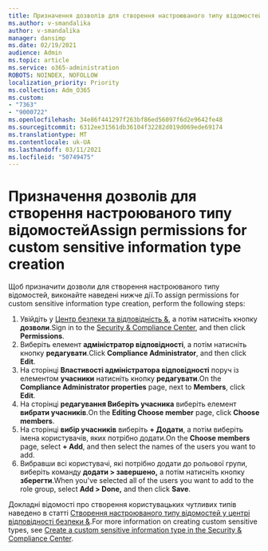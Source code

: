 ```yaml
---
title: Призначення дозволів для створення настроюваного типу відомостей
ms.author: v-smandalika
author: v-smandalika
manager: dansimp
ms.date: 02/19/2021
audience: Admin
ms.topic: article
ms.service: o365-administration
ROBOTS: NOINDEX, NOFOLLOW
localization_priority: Priority
ms.collection: Adm_O365
ms.custom:
- "7363"
- "9000722"
ms.openlocfilehash: 34e86f441297f263bf86ed56097f6d2e9642fe48
ms.sourcegitcommit: 6312ee31561db36104f32282d019d069ede69174
ms.translationtype: MT
ms.contentlocale: uk-UA
ms.lasthandoff: 03/11/2021
ms.locfileid: "50749475"
---
```

# <a name="assign-permissions-for-custom-sensitive-information-type-creation"></a><span data-ttu-id="35047-102">Призначення дозволів для створення настроюваного типу відомостей</span><span class="sxs-lookup"><span data-stu-id="35047-102">Assign permissions for custom sensitive information type creation</span></span>

<span data-ttu-id="35047-103">Щоб призначити дозволи для створення настроюваного типу відомостей, виконайте наведені нижче дії.</span><span class="sxs-lookup"><span data-stu-id="35047-103">To assign permissions for custom sensitive information type creation, perform the following steps:</span></span>

1. <span data-ttu-id="35047-104">Увійдіть у [Центр безпеки та відповідність &](https://sip.protection.office.com/), а потім натисніть кнопку **дозволи**.</span><span class="sxs-lookup"><span data-stu-id="35047-104">Sign in to the [Security & Compliance Center](https://sip.protection.office.com/), and then click **Permissions**.</span></span>
2. <span data-ttu-id="35047-105">Виберіть елемент **адміністратор відповідності**, а потім натисніть кнопку **редагувати**.</span><span class="sxs-lookup"><span data-stu-id="35047-105">Click **Compliance Administrator**, and then click **Edit**.</span></span>
3. <span data-ttu-id="35047-106">На сторінці **Властивості адміністратора відповідності** поруч із елементом **учасники** натисніть кнопку **редагувати**.</span><span class="sxs-lookup"><span data-stu-id="35047-106">On the **Compliance Administrator properties** page, next to **Members**, click **Edit**.</span></span>
4. <span data-ttu-id="35047-107">На сторінці **редагування Виберіть учасника** виберіть елемент **вибрати учасників**.</span><span class="sxs-lookup"><span data-stu-id="35047-107">On the **Editing Choose member** page, click **Choose members**.</span></span>
5. <span data-ttu-id="35047-108">На сторінці **вибір учасників** виберіть **+ Додати**, а потім виберіть імена користувачів, яких потрібно додати.</span><span class="sxs-lookup"><span data-stu-id="35047-108">On the **Choose members** page, select **+ Add**, and then select the names of the users you want to add.</span></span>
6. <span data-ttu-id="35047-109">Вибравши всі користувачі, які потрібно додати до рольової групи, виберіть команду **додати > завершено,** а потім натисніть кнопку **зберегти**.</span><span class="sxs-lookup"><span data-stu-id="35047-109">When you've selected all of the users you want to add to the role group, select **Add > Done,** and then click **Save**.</span></span>

<span data-ttu-id="35047-110">Докладні відомості про створення користувацьких чутливих типів наведено в статті [Створення настроюваного типу відомостей у центрі відповідності безпеки &](https://docs.microsoft.com/microsoft-365/compliance/create-a-custom-sensitive-information-type).</span><span class="sxs-lookup"><span data-stu-id="35047-110">For more information on creating custom sensitive types, see [Create a custom sensitive information type in the Security & Compliance Center](https://docs.microsoft.com/microsoft-365/compliance/create-a-custom-sensitive-information-type).</span></span>